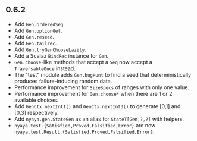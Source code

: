 ## 0.6.2

* Add `Gen.orderedSeq`.
* Add `Gen.optionGet`.
* Add `Gen.reseed`.
* Add `Gen.tailrec`.
* Add `Gen.tryGenChooseLazily`.
* Add a Scalaz `BindRec` instance for `Gen`.
* `Gen.choose`-like methods that accept a `Seq` now accept a `TraversableOnce` instead.
* The "test" module adds `Gen.bugHunt` to find a seed that deterministically produces failure-inducing random data.
* Performance improvement for `SizeSpecs` of ranges with only one value.
* Performance improvement for `Gen.choose*` when there are 1 or 2 available choices.
* Add `GenCtx.nextInt1()` and `GenCtx.nextInt3()` to generate [0,1] and [0,3] respectively.
* Add `nyaya.gen.StateGen` as an alias for `StateT[Gen,?,?]` with helpers.
* `nyaya.test.{Satisfied,Proved,Falsified,Error}` are now
  <br> `nyaya.test.Result.{Satisfied,Proved,Falsified,Error}`.